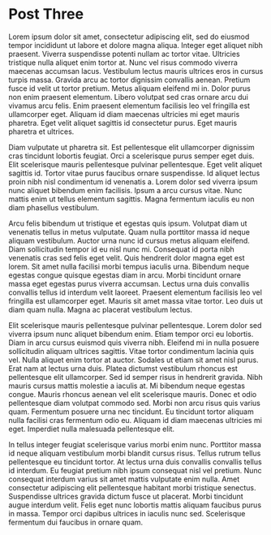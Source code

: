 # Post Three

Lorem ipsum dolor sit amet, consectetur adipiscing elit, sed do eiusmod tempor incididunt ut labore et dolore magna aliqua. Integer eget aliquet nibh praesent. Viverra suspendisse potenti nullam ac tortor vitae. Ultricies tristique nulla aliquet enim tortor at. Nunc vel risus commodo viverra maecenas accumsan lacus. Vestibulum lectus mauris ultrices eros in cursus turpis massa. Gravida arcu ac tortor dignissim convallis aenean. Pretium fusce id velit ut tortor pretium. Metus aliquam eleifend mi in. Dolor purus non enim praesent elementum. Libero volutpat sed cras ornare arcu dui vivamus arcu felis. Enim praesent elementum facilisis leo vel fringilla est ullamcorper eget. Aliquam id diam maecenas ultricies mi eget mauris pharetra. Eget velit aliquet sagittis id consectetur purus. Eget mauris pharetra et ultrices.

Diam vulputate ut pharetra sit. Est pellentesque elit ullamcorper dignissim cras tincidunt lobortis feugiat. Orci a scelerisque purus semper eget duis. Elit scelerisque mauris pellentesque pulvinar pellentesque. Eget velit aliquet sagittis id. Tortor vitae purus faucibus ornare suspendisse. Id aliquet lectus proin nibh nisl condimentum id venenatis a. Lorem dolor sed viverra ipsum nunc aliquet bibendum enim facilisis. Ipsum a arcu cursus vitae. Nunc mattis enim ut tellus elementum sagittis. Magna fermentum iaculis eu non diam phasellus vestibulum.

Arcu felis bibendum ut tristique et egestas quis ipsum. Volutpat diam ut venenatis tellus in metus vulputate. Quam nulla porttitor massa id neque aliquam vestibulum. Auctor urna nunc id cursus metus aliquam eleifend. Diam sollicitudin tempor id eu nisl nunc mi. Consequat id porta nibh venenatis cras sed felis eget velit. Quis hendrerit dolor magna eget est lorem. Sit amet nulla facilisi morbi tempus iaculis urna. Bibendum neque egestas congue quisque egestas diam in arcu. Morbi tincidunt ornare massa eget egestas purus viverra accumsan. Lectus urna duis convallis convallis tellus id interdum velit laoreet. Praesent elementum facilisis leo vel fringilla est ullamcorper eget. Mauris sit amet massa vitae tortor. Leo duis ut diam quam nulla. Magna ac placerat vestibulum lectus.

Elit scelerisque mauris pellentesque pulvinar pellentesque. Lorem dolor sed viverra ipsum nunc aliquet bibendum enim. Etiam tempor orci eu lobortis. Diam in arcu cursus euismod quis viverra nibh. Eleifend mi in nulla posuere sollicitudin aliquam ultrices sagittis. Vitae tortor condimentum lacinia quis vel. Nulla aliquet enim tortor at auctor. Sodales ut etiam sit amet nisl purus. Erat nam at lectus urna duis. Platea dictumst vestibulum rhoncus est pellentesque elit ullamcorper. Sed id semper risus in hendrerit gravida. Nibh mauris cursus mattis molestie a iaculis at. Mi bibendum neque egestas congue. Mauris rhoncus aenean vel elit scelerisque mauris. Donec et odio pellentesque diam volutpat commodo sed. Morbi non arcu risus quis varius quam. Fermentum posuere urna nec tincidunt. Eu tincidunt tortor aliquam nulla facilisi cras fermentum odio eu. Aliquam id diam maecenas ultricies mi eget. Imperdiet nulla malesuada pellentesque elit.

In tellus integer feugiat scelerisque varius morbi enim nunc. Porttitor massa id neque aliquam vestibulum morbi blandit cursus risus. Tellus rutrum tellus pellentesque eu tincidunt tortor. At lectus urna duis convallis convallis tellus id interdum. Eu feugiat pretium nibh ipsum consequat nisl vel pretium. Nunc consequat interdum varius sit amet mattis vulputate enim nulla. Amet consectetur adipiscing elit pellentesque habitant morbi tristique senectus. Suspendisse ultrices gravida dictum fusce ut placerat. Morbi tincidunt augue interdum velit. Felis eget nunc lobortis mattis aliquam faucibus purus in massa. Tempor orci dapibus ultrices in iaculis nunc sed. Scelerisque fermentum dui faucibus in ornare quam.
